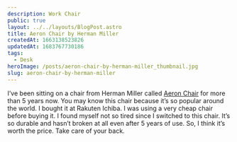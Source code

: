 ```yaml
---
description: Work Chair
public: true
layout: ../../layouts/BlogPost.astro
title: Aeron Chair by Herman Miller
createdAt: 1663138523826
updatedAt: 1683767730186
tags:
  - Desk
heroImage: /posts/aeron-chair-by-herman-miller_thumbnail.jpg
slug: aeron-chair-by-herman-miller
---
```



I’ve been sitting on a chair from Herman Miller called [Aeron Chair](https://amzn.to/3mzPwFZ) for more than 5 years now. You may know this chair because it’s so popular around the world. I bought it at Rakuten Ichiba. I was using a very cheap chair before buying it. I found myself not so tired since I switched to this chair. It’s so durable and hasn’t broken at all even after 5 years of use. So, I think it’s worth the price. Take care of your back.
